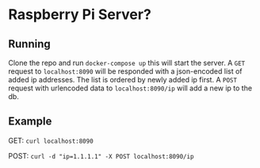 # Raspberry Pi Server?

## Running
Clone the repo and run `docker-compose up` this will start the server.
A `GET` request to `localhost:8090` will be responded with a json-encoded list of added ip addresses. The list is ordered by newly added ip first.
A `POST` request with urlencoded data to `localhost:8090/ip` will add a new ip to the db.

## Example
GET: `curl localhost:8090`

POST: `curl -d "ip=1.1.1.1" -X POST localhost:8090/ip`
